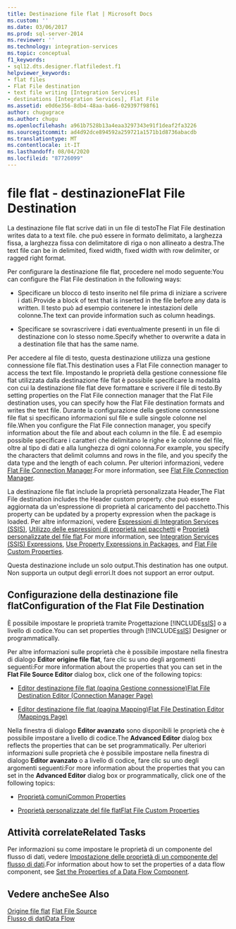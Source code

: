 ```yaml
---
title: Destinazione file flat | Microsoft Docs
ms.custom: ''
ms.date: 03/06/2017
ms.prod: sql-server-2014
ms.reviewer: ''
ms.technology: integration-services
ms.topic: conceptual
f1_keywords:
- sql12.dts.designer.flatfiledest.f1
helpviewer_keywords:
- flat files
- Flat File destination
- text file writing [Integration Services]
- destinations [Integration Services], Flat File
ms.assetid: e0d6e356-8db4-48aa-ba66-029397f98f61
author: chugugrace
ms.author: chugu
ms.openlocfilehash: a961b7528b13a4eaa3297343e91f1deaf2fa3226
ms.sourcegitcommit: ad4d92dce894592a259721a1571b1d8736abacdb
ms.translationtype: MT
ms.contentlocale: it-IT
ms.lasthandoff: 08/04/2020
ms.locfileid: "87726099"
---
```

# <a name="flat-file-destination"></a><span data-ttu-id="7c9f8-102">file flat - destinazione</span><span class="sxs-lookup"><span data-stu-id="7c9f8-102">Flat File Destination</span></span>
  <span data-ttu-id="7c9f8-103">La destinazione file flat scrive dati in un file di testo</span><span class="sxs-lookup"><span data-stu-id="7c9f8-103">The Flat File destination writes data to a text file.</span></span> <span data-ttu-id="7c9f8-104">che può essere in formato delimitato, a larghezza fissa, a larghezza fissa con delimitatore di riga o non allineato a destra.</span><span class="sxs-lookup"><span data-stu-id="7c9f8-104">The text file can be in delimited, fixed width, fixed width with row delimiter, or ragged right format.</span></span>  
  
 <span data-ttu-id="7c9f8-105">Per configurare la destinazione file flat, procedere nel modo seguente:</span><span class="sxs-lookup"><span data-stu-id="7c9f8-105">You can configure the Flat File destination in the following ways:</span></span>  
  
-   <span data-ttu-id="7c9f8-106">Specificare un blocco di testo inserito nel file prima di iniziare a scrivere i dati.</span><span class="sxs-lookup"><span data-stu-id="7c9f8-106">Provide a block of text that is inserted in the file before any data is written.</span></span> <span data-ttu-id="7c9f8-107">Il testo può ad esempio contenere le intestazioni delle colonne.</span><span class="sxs-lookup"><span data-stu-id="7c9f8-107">The text can provide information such as column headings.</span></span>  
  
-   <span data-ttu-id="7c9f8-108">Specificare se sovrascrivere i dati eventualmente presenti in un file di destinazione con lo stesso nome.</span><span class="sxs-lookup"><span data-stu-id="7c9f8-108">Specify whether to overwrite a data in a destination file that has the same name.</span></span>  
  
 <span data-ttu-id="7c9f8-109">Per accedere al file di testo, questa destinazione utilizza una gestione connessione file flat.</span><span class="sxs-lookup"><span data-stu-id="7c9f8-109">This destination uses a Flat File connection manager to access the text file.</span></span> <span data-ttu-id="7c9f8-110">Impostando le proprietà della gestione connessione file flat utilizzata dalla destinazione file flat è possibile specificare la modalità con cui la destinazione file flat deve formattare e scrivere il file di testo.</span><span class="sxs-lookup"><span data-stu-id="7c9f8-110">By setting properties on the Flat File connection manager that the Flat File destination uses, you can specify how the Flat File destination formats and writes the text file.</span></span> <span data-ttu-id="7c9f8-111">Durante la configurazione della gestione connessione file flat si specificano informazioni sul file e sulle singole colonne nel file.</span><span class="sxs-lookup"><span data-stu-id="7c9f8-111">When you configure the Flat File connection manager, you specify information about the file and about each column in the file.</span></span> <span data-ttu-id="7c9f8-112">È ad esempio possibile specificare i caratteri che delimitano le righe e le colonne del file, oltre al tipo di dati e alla lunghezza di ogni colonna.</span><span class="sxs-lookup"><span data-stu-id="7c9f8-112">For example, you specify the characters that delimit columns and rows in the file, and you specify the data type and the length of each column.</span></span> <span data-ttu-id="7c9f8-113">Per ulteriori informazioni, vedere [Flat File Connection Manager](../connection-manager/file-connection-manager.md).</span><span class="sxs-lookup"><span data-stu-id="7c9f8-113">For more information, see [Flat File Connection Manager](../connection-manager/file-connection-manager.md).</span></span>  
  
 <span data-ttu-id="7c9f8-114">La destinazione file flat include la proprietà personalizzata Header,</span><span class="sxs-lookup"><span data-stu-id="7c9f8-114">The Flat File destination includes the Header custom property.</span></span> <span data-ttu-id="7c9f8-115">che può essere aggiornata da un'espressione di proprietà al caricamento del pacchetto.</span><span class="sxs-lookup"><span data-stu-id="7c9f8-115">This property can be updated by a property expression when the package is loaded.</span></span> <span data-ttu-id="7c9f8-116">Per altre informazioni, vedere [Espressioni di Integration Services &#40;SSIS&#41;](../expressions/integration-services-ssis-expressions.md), [Utilizzo delle espressioni di proprietà nei pacchetti](../expressions/use-property-expressions-in-packages.md) e [Proprietà personalizzate del file flat](flat-file-custom-properties.md).</span><span class="sxs-lookup"><span data-stu-id="7c9f8-116">For more information, see [Integration Services &#40;SSIS&#41; Expressions](../expressions/integration-services-ssis-expressions.md), [Use Property Expressions in Packages](../expressions/use-property-expressions-in-packages.md), and [Flat File Custom Properties](flat-file-custom-properties.md).</span></span>  
  
 <span data-ttu-id="7c9f8-117">Questa destinazione include un solo output.</span><span class="sxs-lookup"><span data-stu-id="7c9f8-117">This destination has one output.</span></span> <span data-ttu-id="7c9f8-118">Non supporta un output degli errori.</span><span class="sxs-lookup"><span data-stu-id="7c9f8-118">It does not support an error output.</span></span>  
  
## <a name="configuration-of-the-flat-file-destination"></a><span data-ttu-id="7c9f8-119">Configurazione della destinazione file flat</span><span class="sxs-lookup"><span data-stu-id="7c9f8-119">Configuration of the Flat File Destination</span></span>  
 <span data-ttu-id="7c9f8-120">È possibile impostare le proprietà tramite Progettazione [!INCLUDE[ssIS](../../includes/ssis-md.md)] o a livello di codice.</span><span class="sxs-lookup"><span data-stu-id="7c9f8-120">You can set properties through [!INCLUDE[ssIS](../../includes/ssis-md.md)] Designer or programmatically.</span></span>  
  
 <span data-ttu-id="7c9f8-121">Per altre informazioni sulle proprietà che è possibile impostare nella finestra di dialogo **Editor origine file flat**, fare clic su uno degli argomenti seguenti:</span><span class="sxs-lookup"><span data-stu-id="7c9f8-121">For more information about the properties that you can set in the **Flat File Source Editor** dialog box, click one of the following topics:</span></span>  
  
-   [<span data-ttu-id="7c9f8-122">Editor destinazione file flat &#40;pagina Gestione connessione&#41;</span><span class="sxs-lookup"><span data-stu-id="7c9f8-122">Flat File Destination Editor &#40;Connection Manager Page&#41;</span></span>](../flat-file-destination-editor-connection-manager-page.md)  
  
-   [<span data-ttu-id="7c9f8-123">Editor destinazione file flat &#40;pagina Mapping&#41;</span><span class="sxs-lookup"><span data-stu-id="7c9f8-123">Flat File Destination Editor &#40;Mappings Page&#41;</span></span>](../flat-file-destination-editor-mappings-page.md)  
  
 <span data-ttu-id="7c9f8-124">Nella finestra di dialogo **Editor avanzato** sono disponibili le proprietà che è possibile impostare a livello di codice.</span><span class="sxs-lookup"><span data-stu-id="7c9f8-124">The **Advanced Editor** dialog box reflects the properties that can be set programmatically.</span></span> <span data-ttu-id="7c9f8-125">Per ulteriori informazioni sulle proprietà che è possibile impostare nella finestra di dialogo **Editor avanzato** o a livello di codice, fare clic su uno degli argomenti seguenti:</span><span class="sxs-lookup"><span data-stu-id="7c9f8-125">For more information about the properties that you can set in the **Advanced Editor** dialog box or programmatically, click one of the following topics:</span></span>  
  
-   [<span data-ttu-id="7c9f8-126">Proprietà comuni</span><span class="sxs-lookup"><span data-stu-id="7c9f8-126">Common Properties</span></span>](../common-properties.md)  
  
-   [<span data-ttu-id="7c9f8-127">Proprietà personalizzate del file flat</span><span class="sxs-lookup"><span data-stu-id="7c9f8-127">Flat File Custom Properties</span></span>](flat-file-custom-properties.md)  
  
## <a name="related-tasks"></a><span data-ttu-id="7c9f8-128">Attività correlate</span><span class="sxs-lookup"><span data-stu-id="7c9f8-128">Related Tasks</span></span>  
 <span data-ttu-id="7c9f8-129">Per informazioni su come impostare le proprietà di un componente del flusso di dati, vedere [Impostazione delle proprietà di un componente del flusso di dati](set-the-properties-of-a-data-flow-component.md).</span><span class="sxs-lookup"><span data-stu-id="7c9f8-129">For information about how to set the properties of a data flow component, see [Set the Properties of a Data Flow Component](set-the-properties-of-a-data-flow-component.md).</span></span>  
  
## <a name="see-also"></a><span data-ttu-id="7c9f8-130">Vedere anche</span><span class="sxs-lookup"><span data-stu-id="7c9f8-130">See Also</span></span>  
 <span data-ttu-id="7c9f8-131">[Origine file flat](flat-file-source.md) </span><span class="sxs-lookup"><span data-stu-id="7c9f8-131">[Flat File Source](flat-file-source.md) </span></span>  
 [<span data-ttu-id="7c9f8-132">Flusso di dati</span><span class="sxs-lookup"><span data-stu-id="7c9f8-132">Data Flow</span></span>](data-flow.md)  
  
  

